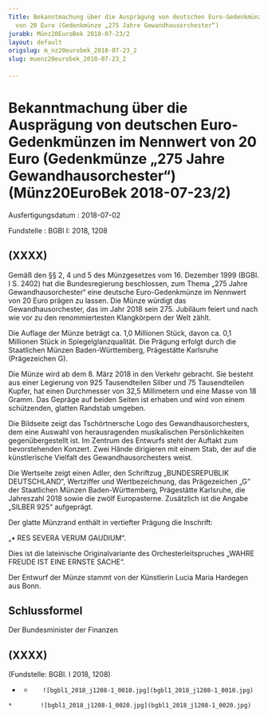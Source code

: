 ```yaml
---
Title: Bekanntmachung über die Ausprägung von deutschen Euro-Gedenkmünzen im Nennwert
  von 20 Euro (Gedenkmünze „275 Jahre Gewandhausorchester“)
jurabk: Münz20EuroBek 2018-07-23/2
layout: default
origslug: m_nz20eurobek_2018-07-23_2
slug: muenz20eurobek_2018-07-23_2

---
```


# Bekanntmachung über die Ausprägung von deutschen Euro-Gedenkmünzen im Nennwert von 20 Euro (Gedenkmünze „275 Jahre Gewandhausorchester“) (Münz20EuroBek 2018-07-23/2)

Ausfertigungsdatum
:   2018-07-02

Fundstelle
:   BGBl I: 2018, 1208


## (XXXX)

Gemäß den §§ 2, 4 und 5 des Münzgesetzes vom 16. Dezember 1999 (BGBl.
I S. 2402) hat die Bundesregierung beschlossen, zum Thema „275 Jahre
Gewandhausorchester“ eine deutsche Euro-Gedenkmünze im Nennwert von 20
Euro prägen zu lassen. Die Münze würdigt das Gewandhausorchester, das
im Jahr 2018 sein 275. Jubiläum feiert und nach wie vor zu den
renommiertesten Klangkörpern der Welt zählt.

Die Auflage der Münze beträgt ca. 1,0 Millionen Stück, davon ca. 0,1
Millionen Stück in Spiegelglanzqualität. Die Prägung erfolgt durch die
Staatlichen Münzen Baden-Württemberg, Prägestätte Karlsruhe
(Prägezeichen G).

Die Münze wird ab dem 8. März 2018 in den Verkehr gebracht. Sie
besteht aus einer Legierung von 925 Tausendteilen Silber und 75
Tausendteilen Kupfer, hat einen Durchmesser von 32,5 Millimetern und
eine Masse von 18 Gramm. Das Gepräge auf beiden Seiten ist erhaben und
wird von einem schützenden, glatten Randstab umgeben.

Die Bildseite zeigt das Tschörtnersche Logo des Gewandhausorchesters,
dem eine Auswahl von herausragenden musikalischen Persönlichkeiten
gegenübergestellt ist. Im Zentrum des Entwurfs steht der Auftakt zum
bevorstehenden Konzert. Zwei Hände dirigieren mit einem Stab, der auf
die künstlerische Vielfalt des Gewandhausorchesters weist.

Die Wertseite zeigt einen Adler, den Schriftzug „BUNDESREPUBLIK
DEUTSCHLAND“, Wertziffer und Wertbezeichnung, das Prägezeichen „G“ der
Staatlichen Münzen Baden-Württemberg, Prägestätte Karlsruhe, die
Jahreszahl 2018 sowie die zwölf Europasterne. Zusätzlich ist die
Angabe „SILBER 925“ aufgeprägt.

Der glatte Münzrand enthält in vertiefter Prägung die Inschrift:

„• RES SEVERA VERUM GAUDIUM“.

Dies ist die lateinische Originalvariante des Orchesterleitspruches
„WAHRE FREUDE IST EINE ERNSTE SACHE“.

Der Entwurf der Münze stammt von der Künstlerin Lucia Maria Hardegen
aus Bonn.


## Schlussformel

Der Bundesminister der Finanzen


## (XXXX)

(Fundstelle: BGBl. I 2018, 1208)


*    *        ![bgbl1_2018_j1208-1_0010.jpg](bgbl1_2018_j1208-1_0010.jpg)
    *        ![bgbl1_2018_j1208-1_0020.jpg](bgbl1_2018_j1208-1_0020.jpg)


